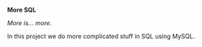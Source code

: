 **More SQL**

*More is... more.*

In this project we do more complicated stuff in SQL using MySQL.

